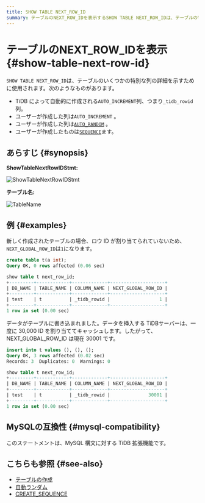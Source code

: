 ```yaml
---
title: SHOW TABLE NEXT_ROW_ID
summary: テーブルのNEXT_ROW_IDを表示するSHOW TABLE NEXT_ROW_IDは、テーブルの特別な列の詳細を示します。これには、自動的に作成されるAUTO_INCREMENT列やユーザーが作成したAUTO_RANDOMやSEQUENCE列が含まれます。このステートメントは、新しいテーブルのロウ ID を表示し、MySQL 構文に対する TiDB 拡張機能です。
---
```


# テーブルのNEXT_ROW_IDを表示 {#show-table-next-row-id}

`SHOW TABLE NEXT_ROW_ID`は、テーブルのいくつかの特別な列の詳細を示すために使用されます。次のようなものがあります。

-   TiDB によって自動的に作成される`AUTO_INCREMENT`列、つまり`_tidb_rowid`列。
-   ユーザーが作成した列は`AUTO_INCREMENT` 。
-   ユーザーが作成した列は[`AUTO_RANDOM`](/auto-random.md) 。
-   ユーザーが作成したものは[`SEQUENCE`](/sql-statements/sql-statement-create-sequence.md)ます。

## あらすじ {#synopsis}

**ShowTableNextRowIDStmt:**

![ShowTableNextRowIDStmt](https://download.pingcap.com/images/docs/sqlgram/ShowTableNextRowIDStmt.png)

**テーブル名:**

![TableName](https://download.pingcap.com/images/docs/sqlgram/TableName.png)

## 例 {#examples}

新しく作成されたテーブルの場合、ロウ ID が割り当てられていないため、 `NEXT_GLOBAL_ROW_ID`は`1`になります。

```sql
create table t(a int);
Query OK, 0 rows affected (0.06 sec)
```

```sql
show table t next_row_id;
+---------+------------+-------------+--------------------+
| DB_NAME | TABLE_NAME | COLUMN_NAME | NEXT_GLOBAL_ROW_ID |
+---------+------------+-------------+--------------------+
| test    | t          | _tidb_rowid |                  1 |
+---------+------------+-------------+--------------------+
1 row in set (0.00 sec)
```

データがテーブルに書き込まれました。データを挿入する TiDBサーバーは、一度に 30,000 ID を割り当ててキャッシュします。したがって、NEXT_GLOBAL_ROW_ID は現在 30001 です。

```sql
insert into t values (), (), ();
Query OK, 3 rows affected (0.02 sec)
Records: 3  Duplicates: 0  Warnings: 0
```

```sql
show table t next_row_id;
+---------+------------+-------------+--------------------+
| DB_NAME | TABLE_NAME | COLUMN_NAME | NEXT_GLOBAL_ROW_ID |
+---------+------------+-------------+--------------------+
| test    | t          | _tidb_rowid |              30001 |
+---------+------------+-------------+--------------------+
1 row in set (0.00 sec)
```

## MySQLの互換性 {#mysql-compatibility}

このステートメントは、MySQL 構文に対する TiDB 拡張機能です。

## こちらも参照 {#see-also}

-   [テーブルの作成](/sql-statements/sql-statement-create-table.md)
-   [自動ランダム](/auto-random.md)
-   [CREATE_SEQUENCE](/sql-statements/sql-statement-create-sequence.md)
